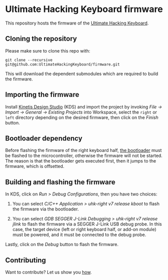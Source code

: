 # Ultimate Hacking Keyboard firmware

This repository hosts the firmware of the [Ultimate Hacking Keyboard](https://ultimatehackingkeyboard.com/).

## Cloning the repository

Please make sure to clone this repo with:

`git clone --recursive git@github.com:UltimateHackingKeyboard/firmware.git`

This will download the dependent submodules which are required to build the firmware.

## Importing the firmware

Install [Kinetis Design Studio](http://www.nxp.com/products/software-and-tools/run-time-software/kinetis-software-and-tools/ides-for-kinetis-mcus/kinetis-design-studio-integrated-development-environment-ide:KDS_IDE) (KDS) and import the project by invoking *File -> Import -> General -> Existing Projects* into Workspace, select the `right` or `left` directory depending on the desired firmware, then click on the *Finish* button.

## Bootloader dependency

Before flashing the firmware of the right keyboard half, [the bootloader](https://github.com/UltimateHackingKeyboard/bootloader) must be flashed to the microcontroller, otherwise the firmware will not be started. The reason is that the bootloader gets executed first, then it jumps to the firmware, which is offsetted.

## Building and flashing the firmware

In KDS, click on *Run > Debug Configurations*, then you have two choices:

1. You can select *C/C++ Application > uhk-right v7 release kboot* to flash the firmware via the bootloader.

2. You can select *GDB SEGGER J-Link Debugging > uhk-right v7 release jlink* to flash the firmware via a SEGGER J-Link USB debug probe. In this case, the target device (left or right keyboard half, or add-on module) must be powered, and it must be connected to the debug probe.

Lastly, click on the *Debug* button to flash the firmware.

## Contributing

Want to contribute? Let us show you [how](/CONTRIBUTING.md).
